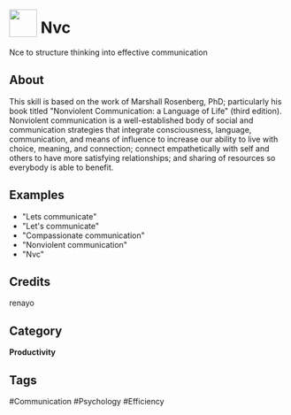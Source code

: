 # <img src="https://raw.githack.com/FortAwesome/Font-Awesome/master/svgs/solid/expand-arrows-alt.svg" card_color="#BDC3C7" width="50" height="50" style="vertical-align:bottom"/> Nvc
Nce to structure thinking into effective communication

## About
This skill is based on the work of Marshall Rosenberg, PhD; particularly his book titled "Nonviolent Communication: a Language of Life" (third edition). Nonviolent communication is a well-established body of social and communication strategies that integrate consciousness, language, communication, and means of influence to increase our ability to live with choice, meaning, and connection; connect empathetically with self and others to have more satisfying relationships; and sharing of resources so everybody is able to benefit.

## Examples
* "Lets communicate"
* "Let's communicate"
* "Compassionate communication"
* "Nonviolent communication"
* "Nvc"

## Credits
renayo

## Category
**Productivity**

## Tags
#Communication
#Psychology
#Efficiency

